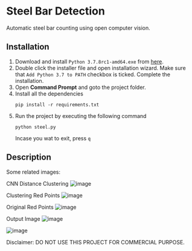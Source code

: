 # Steel Bar Detection
Automatic steel bar counting using open computer vision.


## Installation

1. Download and install `Python 3.7.8rc1-amd64.exe` from [here](https://www.python.org/ftp/python/3.7.8/python-3.7.8rc1-amd64.exe).
2. Double click the installer file and open installation wizard. Make sure that `Add Python 3.7 to PATH` checkbox is ticked. Complete the installation.
3. Open **Command Prompt** and goto the project folder.
4. Install all the dependencies
    ```
    pip install -r requirements.txt
    ```
5. Run the project by executing the following command
    ```
    python steel.py
    ```
    Incase you wat to exit, press `q`


## Description
Some related images:

CNN Distance Clustering
![image](https://user-images.githubusercontent.com/32841086/111747047-d4c36c80-88b4-11eb-8a83-346a024376ef.png)


Clustering Red Points
![image](https://user-images.githubusercontent.com/32841086/111747115-ed338700-88b4-11eb-9375-e3692364a16d.png)

Original Red Points
![image](https://user-images.githubusercontent.com/32841086/111747226-148a5400-88b5-11eb-98ab-585d827de990.png)


Output Image
![image](https://user-images.githubusercontent.com/32841086/111747313-308df580-88b5-11eb-9629-66c62081d39d.png)

![image](https://user-images.githubusercontent.com/32841086/111747348-3be12100-88b5-11eb-9b27-d72af725ef1a.png)



Disclaimer: DO NOT USE THIS PROJECT FOR COMMERCIAL PURPOSE.


